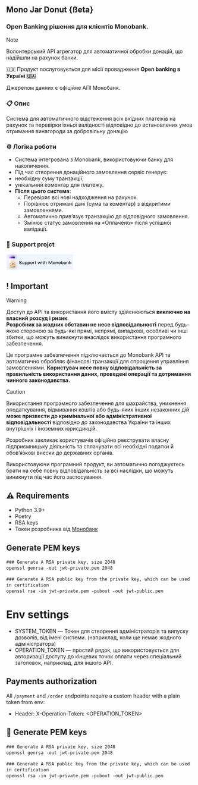 ## Mono Jar Donut {ßeta}

### Open Banking рішення для клієнтів Monobank. 
> [!NOTE]
> Волонтерський API агрегатор для автоматичної обробки донацій, що надійшли на рахунок банки.
>
> 🇺🇦 Продукт послуговується для місії провадження **Open banking в Україні 🇺🇦**
> 
> Джерелом данних є офіційне АПІ Монобанк.


### 📋 Опис
Система для автоматичного відстеження всіх вхідних платежів на рахунок та перевірки їхньої валідності відповідно до встановлених умов отримання винагороди за добровільну донaцію

### ⚙️ Логіка роботи
  * Система інтегрована з Monobank, використовуючи банку для накопичення.
  * Під час створення донaційного замовлення сервіс генерує:
  * необхідну суму транзакції,
  * унікальний коментар для платежу.
* **Після цього система**:
  * Перевіряє всі нові надходження на рахунок.
  * Порівнює отримані дані (сума та коментар) з відкритими замовленнями.
  * Автоматично прив’язує транзакцію до відповідного замовлення.
  * Змінює статус замовлення на «Оплачено» після успішної валідації.

### 💸 Support projct
<a href="https://send.monobank.ua/jar/6dpG1MjjQb" target="_blank"><img src="https://github.com/riadinskyi/city-alert-registry/blob/master/Support%20by%20mono%20jar-github%20button.png?raw=true" alt="Support with Monobank" height="41" width="180"></a>


## ! Important 

> [!Warning]
> Доступ до API та використання його вмісту здійснюються **виключно на власний розсуд і ризик**.  
> **Розробник за жодних обставин не несе відповідальності** перед будь-якою стороною за будь-які прямі, непрямі, випадкові, особливі чи інші збитки, що можуть виникнути внаслідок використання програмного забезпечення.
>
> Це програмне забезпечення підключається до Monobank API та автоматично обробляє фінансові транзакції для спрощення управління замовленнями. **Користувач несе повну відповідальність за правильність використання даних, проведені операції та дотримання чинного законодавства.**

> [!CAUTION]
> Використання програмного забезпечення для шахрайства, уникнення оподаткування, відмивання коштів або будь-яких інших незаконних дій **може призвести до кримінальної або адміністративної відповідальності** відповідно до законодавства України та інших внутрішніх і іноземних юрисдикцій.
>
> Розробник закликає користувачів офіційно реєструвати власну підприємницьку діяльність та сплачувати всі необхідні податки й обов’язкові внески до державних органів.
>
> Використовуючи програмний продукт, ви автоматично погоджуєтесь брати на себе повну відповідальність за всі наслідки, що можуть виникнути під час його застосування.


## ⚠️ Requirements
- Python 3.9+
- Poetry
- RSA keys
- Токен розробника від [Монобанк](https://monobank.ua/api-docs/monobank)


## Generate PEM keys
```Shell
### Generate A RSA private key, size 2048 
openssl genrsa -out jwt-private.pem 2048
```
```shell
### Generate A RSA public key from the private key, which can be used in certification
openssl rsa -in jwt-private.pem -pubout -out jwt-public.pem
```
# Env settings
- SYSTEM_TOKEN — Токен для створення адміністраторів та випуску дозволів, від імені системи. (наприклад, коли ще немає жодного адміністратора)
- OPERATION_TOKEN — простий рядок, що використовується для авторизації доступу до кінцевих точок оплати через спеціальний заголовок, наприклад, для іншого API.

## Payments authorization
All `/payment` and `/order` endpoints require a custom header with a plain token from env:

- Header: X-Operation-Token: <OPERATION_TOKEN>


## 🔑 Generate PEM keys
```Shell
### Generate A RSA private key, size 2048 
openssl genrsa -out jwt-private.pem 2048
```
```shell
### Generate A RSA public key from the private key, which can be used in certification
openssl rsa -in jwt-private.pem -pubout -out jwt-public.pem
```

